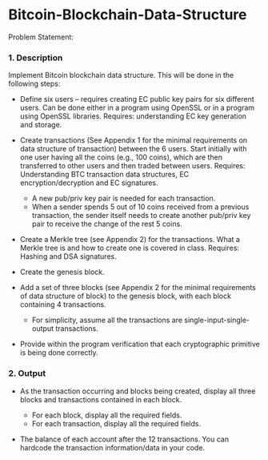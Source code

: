# Bitcoin-Blockchain-Data-Structure

Problem Statement:


### 1. Description
Implement Bitcoin blockchain data structure. This will be done in the following steps:

* Define six users – requires creating EC public key pairs for six different users.
Can be done either in a program using OpenSSL or in a program using OpenSSL
libraries. Requires: understanding EC key generation and storage.

* Create transactions (See Appendix 1 for the minimal requirements on data
structure of transaction) between the 6 users. Start initially with one user having
all the coins (e.g., 100 coins), which are then transferred to other users and then
traded between users. Requires: Understanding BTC transaction data structures,
EC encryption/decryption and EC signatures.

  - A new pub/priv key pair is needed for each transaction.
  - When a sender spends 5 out of 10 coins received from a previous transaction,
the sender itself needs to create another pub/priv key pair to receive the
change of the rest 5 coins.

* Create a Merkle tree (see Appendix 2) for the transactions. What a Merkle tree is
and how to create one is covered in class. Requires: Hashing and DSA signatures.

* Create the genesis block.

* Add a set of three blocks (see Appendix 2 for the minimal requirements of data
structure of block) to the genesis block, with each block containing 4 transactions.
  * For simplicity, assume all the transactions are single-input-single-output
transactions.

* Provide within the program verification that each cryptographic primitive is being
done correctly.

### 2. Output

* As the transaction occurring and blocks being created, display all three blocks and
transactions contained in each block.
  - For each block, display all the required fields.
  - For each transaction, display all the required fields.

* The balance of each account after the 12 transactions. You can hardcode the
transaction information/data in your code.

